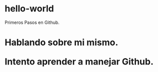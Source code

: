 # hello-world
Primeros Pasos en Github.
<div> 
  <h1>Hablando sobre mi mismo.
    <br>
    <p>Intento aprender a manejar Github.</p>
</div>    
